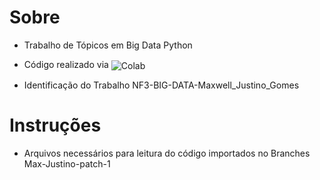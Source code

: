 

# Sobre
- Trabalho de Tópicos em Big Data Python
  
- Código realizado via <img align="center" alt="Colab" src="https://img.shields.io/badge/Colab-F9AB00?style=for-the-badge&logo=googlecolab&color=525252"/>
  
- Identificação do Trabalho NF3-BIG-DATA-Maxwell_Justino_Gomes

# Instruções
- Arquivos necessários para leitura do código importados no Branches  Max-Justino-patch-1
  

